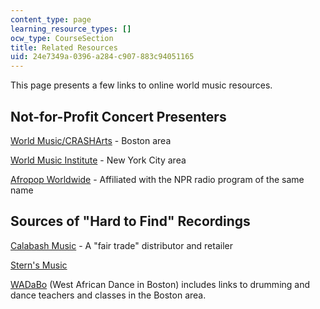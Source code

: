 ```yaml
---
content_type: page
learning_resource_types: []
ocw_type: CourseSection
title: Related Resources
uid: 24e7349a-0396-a284-c907-883c94051165
---
```


This page presents a few links to online world music resources.

Not-for-Profit Concert Presenters
---------------------------------

[World Music/CRASHArts](http://worldmusic.org/) - Boston area

[World Music Institute](http://www.worldmusicinstitute.org/) - New York City area

[Afropop Worldwide](http://afropop.org/) - Affiliated with the NPR radio program of the same name

Sources of "Hard to Find" Recordings
------------------------------------

[Calabash Music](http://www.calabashmusic.com/) - A "fair trade" distributor and retailer

[Stern's Music](http://www.sternsmusic.com/)

[WADaBo](http://wadabo.com/) (West African Dance in Boston) includes links to drumming and dance teachers and classes in the Boston area.
